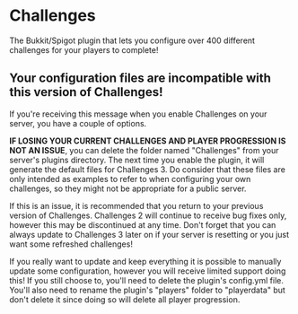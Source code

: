 # Challenges

The Bukkit/Spigot plugin that lets you configure over 400 different challenges for your players to complete!

## Your configuration files are incompatible with this version of Challenges!

If you're receiving this message when you enable Challenges on your server, you have a couple of options. 

**IF LOSING YOUR CURRENT CHALLENGES AND PLAYER PROGRESSION IS NOT AN ISSUE**, you can delete the folder named "Challenges" from your server's plugins directory. The next time you enable the plugin, it will generate the default files for Challenges 3. Do consider that these files are only intended as examples to refer to when configuring your own challenges, so they might not be appropriate for a public server.

If this is an issue, it is recommended that you return to your previous version of Challenges. Challenges 2 will continue to receive bug fixes only, however this may be discontinued at any time. Don't forget that you can always update to Challenges 3 later on if your server is resetting or you just want some refreshed challenges!

If you really want to update and keep everything it is possible to manually update some configuration, however you will receive limited support doing this! If you still choose to, you'll need to delete the plugin's config.yml file. You'll also need to rename the plugin's "players" folder to "playerdata" but don't delete it since doing so will delete all player progression.
